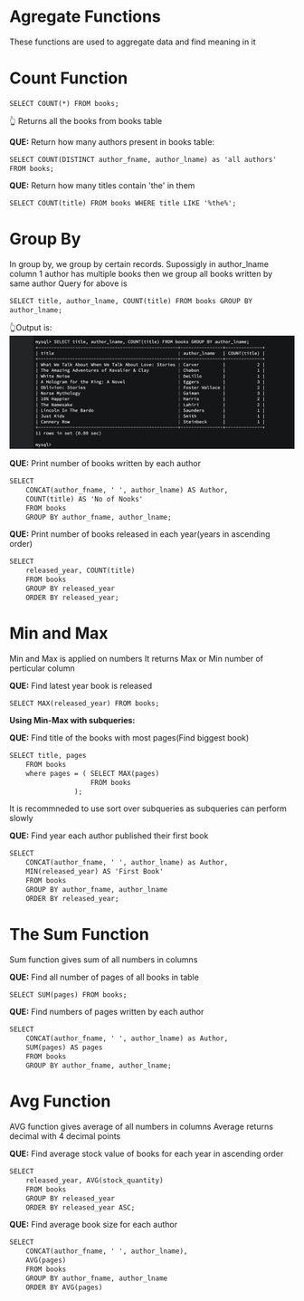 # **Agregate Functions**

These functions are used to aggregate data and find meaning in it

# Count Function

```
SELECT COUNT(*) FROM books;
```

👆 Returns all the books from books table

**QUE:** Return how many authors present in books table:

```
SELECT COUNT(DISTINCT author_fname, author_lname) as 'all authors' FROM books;
```

**QUE:** Return how many titles contain 'the' in them

```
SELECT COUNT(title) FROM books WHERE title LIKE '%the%';
```

# Group By

In group by, we group by certain records.
Supossigly in author_lname column 1 author has multiple books then we group all books written by same author
Query for above is

```
SELECT title, author_lname, COUNT(title) FROM books GROUP BY author_lname;
```

👆Output is:
![output](./output1.png)

**QUE:** Print number of books written by each author

```
SELECT
    CONCAT(author_fname, ' ', author_lname) AS Author,
    COUNT(title) AS 'No of Nooks'
    FROM books
    GROUP BY author_fname, author_lname;
```

**QUE:** Print number of books released in each year(years in ascending order)

```
SELECT
    released_year, COUNT(title)
    FROM books
    GROUP BY released_year
    ORDER BY released_year;
```

# Min and Max

Min and Max is applied on numbers
It returns Max or Min number of perticular column

**QUE:** Find latest year book is released

```
SELECT MAX(released_year) FROM books;
```

**Using Min-Max with subqueries:**

**QUE:** Find title of the books with most pages(Find biggest book)

```
SELECT title, pages
    FROM books
    where pages = ( SELECT MAX(pages)
                    FROM books
                );
```

It is recommneded to use sort over subqueries as subqueries can perform slowly

**QUE:** Find year each author published their first book

```
SELECT
    CONCAT(author_fname, ' ', author_lname) as Author,
    MIN(released_year) AS 'First Book'
    FROM books
    GROUP BY author_fname, author_lname
    ORDER BY released_year;
```

# The Sum Function

Sum function gives sum of all numbers in columns

**QUE:** Find all number of pages of all books in table

```
SELECT SUM(pages) FROM books;
```

**QUE:** Find numbers of pages written by each author

```
SELECT
    CONCAT(author_fname, ' ', author_lname) as Author,
    SUM(pages) AS pages
    FROM books
    GROUP BY author_fname, author_lname;
```

# Avg Function

AVG function gives average of all numbers in columns
Average returns decimal with 4 decimal points

**QUE:** Find average stock value of books for each year in ascending order

```
SELECT
    released_year, AVG(stock_quantity)
    FROM books
    GROUP BY released_year
    ORDER BY released_year ASC;
```

**QUE:** Find average book size for each author

```
SELECT
    CONCAT(author_fname, ' ', author_lname),
    AVG(pages)
    FROM books
    GROUP BY author_fname, author_lname
    ORDER BY AVG(pages)
```
